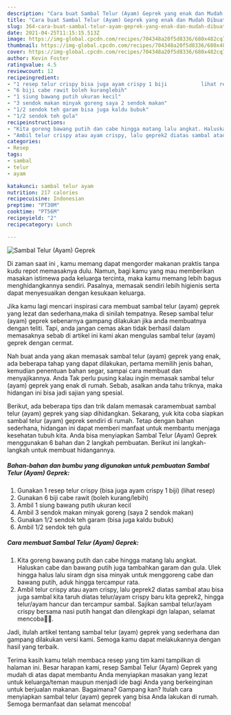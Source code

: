 ```yaml
---
description: "Cara buat Sambal Telur (Ayam) Geprek yang enak dan Mudah Dibuat"
title: "Cara buat Sambal Telur (Ayam) Geprek yang enak dan Mudah Dibuat"
slug: 364-cara-buat-sambal-telur-ayam-geprek-yang-enak-dan-mudah-dibuat
date: 2021-04-25T11:15:15.513Z
image: https://img-global.cpcdn.com/recipes/704348a20f5d8336/680x482cq70/sambal-telur-ayam-geprek-foto-resep-utama.jpg
thumbnail: https://img-global.cpcdn.com/recipes/704348a20f5d8336/680x482cq70/sambal-telur-ayam-geprek-foto-resep-utama.jpg
cover: https://img-global.cpcdn.com/recipes/704348a20f5d8336/680x482cq70/sambal-telur-ayam-geprek-foto-resep-utama.jpg
author: Kevin Foster
ratingvalue: 4.5
reviewcount: 12
recipeingredient:
- "1 resep telur crispy bisa juga ayam crispy 1 biji           lihat resep"
- "6 biji cabe rawit boleh kuranglebih"
- "1 siung bawang putih ukuran kecil"
- "3 sendok makan minyak goreng saya 2 sendok makan"
- "1/2 sendok teh garam bisa juga kaldu bubuk"
- "1/2 sendok teh gula"
recipeinstructions:
- "Kita goreng bawang putih dan cabe hingga matang lalu angkat. Haluskan cabe dan bawang putih juga tambahkan garam dan gula. Ulek hingga halus lalu siram dgn sisa minyak untuk menggoreng cabe dan bawang putih, aduk hingga tercampur rata."
- "Ambil telur crispy atau ayam crispy, lalu geprek2 diatas sambal atau bisa juga sambal kita taruh diatas telur/ayam crispy baru kita geprek2, hingga telur/ayam hancur dan tercampur sambal. Sajikan sambal telur/ayam crispy bersama nasi putih hangat dan dilengkapi dgn lalapan, selamat mencoba🙏🥰."
categories:
- Resep
tags:
- sambal
- telur
- ayam

katakunci: sambal telur ayam 
nutrition: 217 calories
recipecuisine: Indonesian
preptime: "PT30M"
cooktime: "PT56M"
recipeyield: "2"
recipecategory: Lunch

---
```



![Sambal Telur (Ayam) Geprek](https://img-global.cpcdn.com/recipes/704348a20f5d8336/680x482cq70/sambal-telur-ayam-geprek-foto-resep-utama.jpg)

Di zaman  saat ini , kamu memang dapat mengorder makanan praktis tanpa kudu repot memasaknya dulu. Namun, bagi kamu yang mau memberikan masakan istimewa pada keluarga tercinta, maka kamu memang lebih bagus menghidangkannya sendiri. Pasalnya, memasak sendiri lebih higienis serta dapat menyesuaikan dengan kesukaan keluarga.

Jika kamu lagi mencari inspirasi cara membuat sambal telur (ayam) geprek yang lezat dan sederhana,maka di sinilah tempatnya. Resep sambal telur (ayam) geprek  sebenarnya gampang dilakukan jika anda membuatnya dengan teliti. Tapi, anda jangan cemas akan tidak berhasil dalam memasaknya 
sebab di artikel ini kami akan mengulas sambal telur (ayam) geprek dengan cermat.  



Nah buat anda yang akan memasak sambal telur (ayam) geprek yang enak, ada beberapa tahap yang dapat dilakukan, pertama memilih jenis bahan, kemudian penentuan bahan segar, sampai cara membuat dan menyajikannya. Anda Tak perlu pusing kalau ingin memasak sambal telur (ayam) geprek yang enak di rumah. Sebab, asalkan anda  tahu triknya, maka hidangan ini bisa jadi sajian yang spesial.

Berikut, ada beberapa tips dan trik dalam memasak caramembuat sambal telur (ayam) geprek yang siap dihidangkan. Sekarang, yuk kita coba siapkan sambal telur (ayam) geprek sendiri di rumah. Tetap dengan bahan sederhana, hidangan ini dapat memberi manfaat untuk membantu menjaga kesehatan tubuh kita. Anda bisa menyiapkan Sambal Telur (Ayam) Geprek menggunakan 6 bahan dan 2 langkah pembuatan. Berikut ini langkah-langkah untuk membuat hidangannya.

<!--inarticleads1-->

##### Bahan-bahan dan bumbu yang digunakan untuk pembuatan Sambal Telur (Ayam) Geprek:

1. Gunakan 1 resep telur crispy (bisa juga ayam crispy 1 biji)           (lihat resep)
1. Gunakan 6 biji cabe rawit (boleh kurang/lebih)
1. Ambil 1 siung bawang putih ukuran kecil
1. Ambil 3 sendok makan minyak goreng (saya 2 sendok makan)
1. Gunakan 1/2 sendok teh garam (bisa juga kaldu bubuk)
1. Ambil 1/2 sendok teh gula




<!--inarticleads2-->

##### Cara membuat Sambal Telur (Ayam) Geprek:

1. Kita goreng bawang putih dan cabe hingga matang lalu angkat. Haluskan cabe dan bawang putih juga tambahkan garam dan gula. Ulek hingga halus lalu siram dgn sisa minyak untuk menggoreng cabe dan bawang putih, aduk hingga tercampur rata.
1. Ambil telur crispy atau ayam crispy, lalu geprek2 diatas sambal atau bisa juga sambal kita taruh diatas telur/ayam crispy baru kita geprek2, hingga telur/ayam hancur dan tercampur sambal. Sajikan sambal telur/ayam crispy bersama nasi putih hangat dan dilengkapi dgn lalapan, selamat mencoba🙏🥰.




Jadi, itulah artikel tentang  sambal telur (ayam) geprek  yang sederhana dan gampang dilakukan versi kami. Semoga kamu dapat melakukannya dengan hasil yang terbaik. 

Terima kasih kamu telah membaca resep yang tim kami tampilkan di halaman ini. Besar harapan kami, resep  Sambal Telur (Ayam) Geprek yang mudah di atas dapat membantu Anda menyiapkan masakan yang lezat untuk keluarga/teman maupun menjadi ide bagi Anda yang berkeinginan untuk berjualan makanan. Bagaimana? Gampang kan? Itulah cara menyiapkan sambal telur (ayam) geprek yang bisa Anda lakukan di rumah. Semoga bermanfaat dan selamat mencoba!

